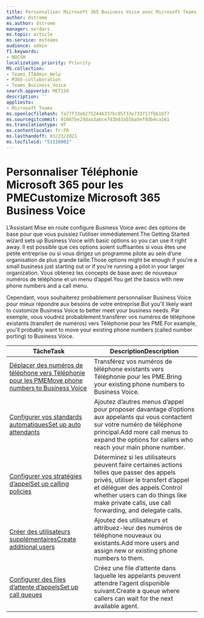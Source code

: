 ```yaml
---
title: Personnaliser Microsoft 365 Business Voice avec Microsoft Teams
author: dstrome
ms.author: dstrome
manager: serdars
ms.topic: article
ms.service: msteams
audience: admin
f1.keywords:
- NOCSH
localization_priority: Priority
MS.collection:
- Teams_ITAdmin_Help
- M365-collaboration
- Teams_Business_Voice
search.appverid: MET150
description: ''
appliesto:
- Microsoft Teams
ms.openlocfilehash: fa77f33e82752446337bc05f33e733717fbb16f7
ms.sourcegitcommit: 01087be29daa3abce7d3b03a55ba5ef8db4ca161
ms.translationtype: HT
ms.contentlocale: fr-FR
ms.lasthandoff: 03/23/2021
ms.locfileid: "51116002"
---
```

# <a name="customize-microsoft-365-business-voice"></a><span data-ttu-id="58898-102">Personnaliser Téléphonie Microsoft 365 pour les PME</span><span class="sxs-lookup"><span data-stu-id="58898-102">Customize Microsoft 365 Business Voice</span></span>

<span data-ttu-id="58898-103">L’Assistant Mise en route configure Business Voice avec des options de base pour que vous puissiez l’utiliser immédiatement.</span><span class="sxs-lookup"><span data-stu-id="58898-103">The Getting Started wizard sets up Business Voice with basic options so you can use it right away.</span></span> <span data-ttu-id="58898-104">Il est possible que ces options soient suffisantes si vous êtes une petite entreprise ou si vous dirigez un programme pilote au sein d’une organisation de plus grande taille.</span><span class="sxs-lookup"><span data-stu-id="58898-104">Those options might be enough if you're a small business just starting out or if you're running a pilot in your larger organization.</span></span> <span data-ttu-id="58898-105">Vous obtenez les concepts de base avec de nouveaux numéros de téléphone et un menu d’appel.</span><span class="sxs-lookup"><span data-stu-id="58898-105">You get the basics with new phone numbers and a call menu.</span></span> 

<span data-ttu-id="58898-106">Cependant, vous souhaiterez probablement personnaliser Business Voice pour mieux répondre aux besoins de votre entreprise.</span><span class="sxs-lookup"><span data-stu-id="58898-106">But you'll likely want to customize Business Voice to better meet your business needs.</span></span> <span data-ttu-id="58898-107">Par exemple, vous voudrez probablement transférer vos numéros de téléphone existants (transfert de numéros) vers Téléphonie pour les PME.</span><span class="sxs-lookup"><span data-stu-id="58898-107">For example, you'll probably want to move your existing phone numbers (called number porting) to Business Voice.</span></span>

| <span data-ttu-id="58898-108">Tâche</span><span class="sxs-lookup"><span data-stu-id="58898-108">Task</span></span>                                                          | <span data-ttu-id="58898-109">Description</span><span class="sxs-lookup"><span data-stu-id="58898-109">Description</span></span>                                                                                          |
|---------------------------------------------------------------|------------------------------------------------------------------------------------------------------|
| [<span data-ttu-id="58898-110">Déplacer des numéros de téléphone vers Téléphonie pour les PME</span><span class="sxs-lookup"><span data-stu-id="58898-110">Move phone numbers to Business Voice</span></span>](port-phone-numbers.md) | <span data-ttu-id="58898-111">Transférez vos numéros de téléphone existants vers Téléphonie pour les PME.</span><span class="sxs-lookup"><span data-stu-id="58898-111">Bring your existing phone numbers to Business Voice.</span></span>                                                 |
| [<span data-ttu-id="58898-112">Configurer vos standards automatiques</span><span class="sxs-lookup"><span data-stu-id="58898-112">Set up auto attendants</span></span>](./create-a-phone-system-auto-attendant-smb.md)           | <span data-ttu-id="58898-113">Ajoutez d’autres menus d’appel pour proposer davantage d’options aux appelants qui vous contactent sur votre numéro de téléphone principal.</span><span class="sxs-lookup"><span data-stu-id="58898-113">Add more call menus to expand the options for callers who reach your main phone number.</span></span>        |
| [<span data-ttu-id="58898-114">Configurer vos stratégies d’appel</span><span class="sxs-lookup"><span data-stu-id="58898-114">Set up calling policies</span></span>](set-up-policies.md)                 | <span data-ttu-id="58898-115">Déterminez si les utilisateurs peuvent faire certaines actions telles que passer des appels privés, utiliser le transfert d’appel et déléguer des appels.</span><span class="sxs-lookup"><span data-stu-id="58898-115">Control whether users can do things like make private calls, use call forwarding, and delegate calls.</span></span>        |
| [<span data-ttu-id="58898-116">Créer des utilisateurs supplémentaires</span><span class="sxs-lookup"><span data-stu-id="58898-116">Create additional users</span></span>](create-users.md)                    | <span data-ttu-id="58898-117">Ajoutez des utilisateurs et attribuez-leur des numéros de téléphone nouveaux ou existants.</span><span class="sxs-lookup"><span data-stu-id="58898-117">Add more users and assign new or existing phone numbers to them.</span></span>                                     |
| [<span data-ttu-id="58898-118">Configurer des files d’attente d’appels</span><span class="sxs-lookup"><span data-stu-id="58898-118">Set up call queues</span></span>](./create-a-phone-system-call-queue-smb.md)                   | <span data-ttu-id="58898-119">Créez une file d’attente dans laquelle les appelants peuvent attendre l’agent disponible suivant.</span><span class="sxs-lookup"><span data-stu-id="58898-119">Create a queue where callers can wait for the next available agent.</span></span>                                  |